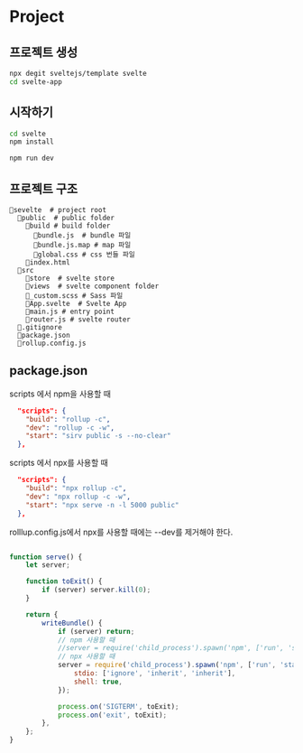 # Project 

## 프로젝트 생성 

```bash
npx degit sveltejs/template svelte 
cd svelte-app
```
## 시작하기 

```bash
cd svelte
npm install
```


```bash
npm run dev
```

## 프로젝트 구조 

```
📁sevelte  # project root 
  📁public  # public folder 
    📁build # build folder 
      📄bundle.js  # bundle 파일 
      📄bundle.js.map # map 파일 
      📄global.css # css 번들 파일 
    📄index.html  
  📁src
    📁store  # svelte store 
    📁views  # svelte component folder 
    📄_custom.scss # Sass 파일 
    📄App.svelte  # Svelte App 
    📄main.js # entry point 
    📄router.js # svelte router 
  📄.gitignore
  📄package.json
  📄rollup.config.js 
```


## package.json 

scripts 에서 npm을 사용할 때 
```json
  "scripts": {
    "build": "rollup -c",
    "dev": "rollup -c -w",
    "start": "sirv public -s --no-clear"
  },
```  
scripts 에서 npx를 사용할 때 

```json
  "scripts": {
    "build": "npx rollup -c",
    "dev": "npx rollup -c -w",
    "start": "npx serve -n -l 5000 public"
  },
```


rolllup.config.js에서 npx를 사용할 때에는 --dev를 제거해야 한다. 

```jsx

function serve() {
    let server;

    function toExit() {
        if (server) server.kill(0);
    }

    return {
        writeBundle() {
            if (server) return;
            // npm 사용할 때 
            //server = require('child_process').spawn('npm', ['run', 'start', '--', '--dev'], {
            // npx 사용할 때
            server = require('child_process').spawn('npm', ['run', 'start'], {
                stdio: ['ignore', 'inherit', 'inherit'],
                shell: true,
            });

            process.on('SIGTERM', toExit);
            process.on('exit', toExit);
        },
    };
}
```
